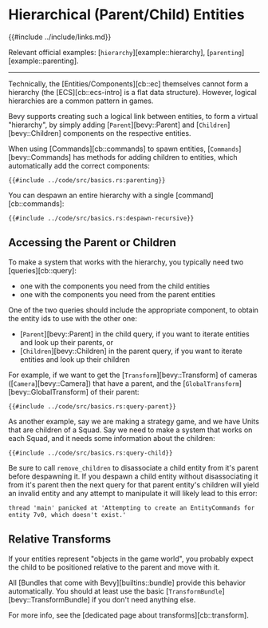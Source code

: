 # Hierarchical (Parent/Child) Entities

{{#include ../include/links.md}}

Relevant official examples:
[`hierarchy`][example::hierarchy],
[`parenting`][example::parenting].

---

Technically, the [Entities/Components][cb::ec] themselves cannot form a
hierarchy (the [ECS][cb::ecs-intro] is a flat data structure). However,
logical hierarchies are a common pattern in games.

Bevy supports creating such a logical link between entities, to form
a virtual "hierarchy", by simply adding [`Parent`][bevy::Parent] and
[`Children`][bevy::Children] components on the respective entities.

When using [Commands][cb::commands] to spawn entities,
[`Commands`][bevy::Commands] has methods for adding children to entities,
which automatically add the correct components:

```rust,no_run,noplayground
{{#include ../code/src/basics.rs:parenting}}
```

You can despawn an entire hierarchy with a single [command][cb::commands]:

```rust,no_run,noplayground
{{#include ../code/src/basics.rs:despawn-recursive}}
```

## Accessing the Parent or Children

To make a system that works with the hierarchy, you typically need two [queries][cb::query]:
 - one with the components you need from the child entities
 - one with the components you need from the parent entities

One of the two queries should include the appropriate component, to obtain the
entity ids to use with the other one:
 - [`Parent`][bevy::Parent] in the child query, if you want to iterate entities
   and look up their parents, or
 - [`Children`][bevy::Children] in the parent query, if you want to iterate entities
   and look up their children

For example, if we want to get the [`Transform`][bevy::Transform]
of cameras ([`Camera`][bevy::Camera]) that have a parent, and the
[`GlobalTransform`][bevy::GlobalTransform] of their parent:

```rust,no_run,noplayground
{{#include ../code/src/basics.rs:query-parent}}
```

As another example, say we are making a strategy game, and we have Units
that are children of a Squad. Say we need to make a system that works on
each Squad, and it needs some information about the children:

```rust,no_run,noplayground
{{#include ../code/src/basics.rs:query-child}}
```

Be sure to call `remove_children` to disassociate a child entity from it's parent before
despawning it. If you despawn a child entity without disassociating it from it's parent
then the next query for that parent entity's children will yield an invalid entity and
any attempt to manipulate it will likely lead to this error:

```
thread 'main' panicked at 'Attempting to create an EntityCommands for entity 7v0, which doesn't exist.'
```


## Relative Transforms

If your entities represent "objects in the game world", you probably expect
the child to be positioned relative to the parent and move with it.

All [Bundles that come with Bevy][builtins::bundle] provide
this behavior automatically. You should at least use the basic
[`TransformBundle`][bevy::TransformBundle] if you don't need anything else.

For more info, see the [dedicated page about transforms][cb::transform].

